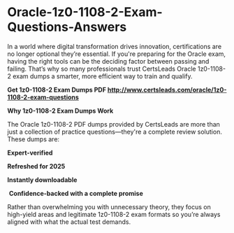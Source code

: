 # Oracle-1z0-1108-2-Exam-Questions-Answers
<p>In a world where digital transformation drives innovation, certifications are no longer optional they&rsquo;re essential. If you&#39;re preparing for the Oracle exam, having the right tools can be the deciding factor between passing and failing. That&rsquo;s why so many professionals trust CertsLeads Oracle 1z0-1108-2 exam dumps a smarter, more efficient way to train and qualify.</p> <p><strong>Get 1z0-1108-2 Exam Dumps PDF&nbsp;<a href="http://www.certsleads.com/oracle/1z0-1108-2-exam-questions">http://www.certsleads.com/oracle/1z0-1108-2-exam-questions</a></strong></p> <p><strong>Why 1z0-1108-2 Exam Dumps Work</strong></p> <p>The Oracle 1z0-1108-2 PDF dumps provided by CertsLeads are more than just a collection of practice questions&mdash;they&#39;re a complete review solution. These dumps are:</p> <p><strong>Expert-verified</strong></p> <p><strong>Refreshed for 2025</strong></p> <p><strong>Instantly downloadable</strong></p> <p>&nbsp;<strong>Confidence-backed with a complete promise</strong></p> <p>Rather than overwhelming you with unnecessary theory, they focus on high-yield areas and legitimate 1z0-1108-2 exam formats so you&rsquo;re always aligned with what the actual test demands.</p> <p>&nbsp;</p>
